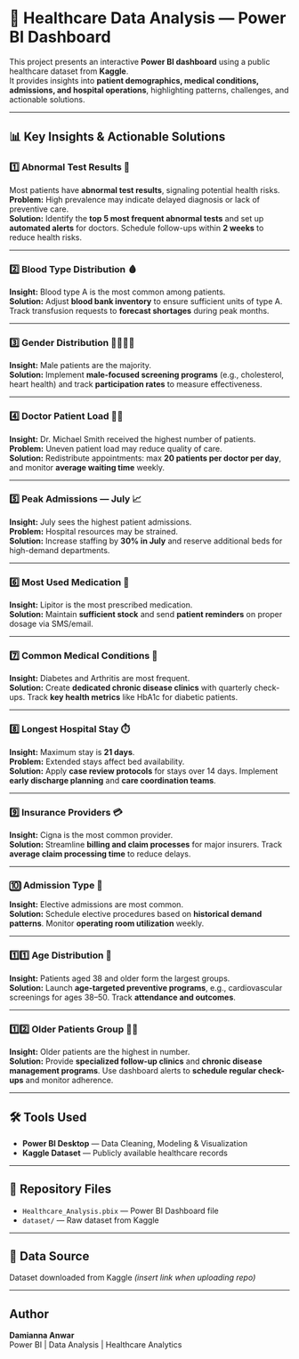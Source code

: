 # 🏥 Healthcare Data Analysis — Power BI Dashboard

This project presents an interactive **Power BI dashboard** using a public healthcare dataset from **Kaggle**.  
It provides insights into **patient demographics, medical conditions, admissions, and hospital operations**, highlighting patterns, challenges, and actionable solutions.

---

## 📊 Key Insights & Actionable Solutions

### 1️⃣ Abnormal Test Results 💉
Most patients have **abnormal test results**, signaling potential health risks.  
**Problem:** High prevalence may indicate delayed diagnosis or lack of preventive care.  
**Solution:** Identify the **top 5 most frequent abnormal tests** and set up **automated alerts** for doctors. Schedule follow-ups within **2 weeks** to reduce health risks.

---

### 2️⃣ Blood Type Distribution 🩸
**Insight:** Blood type A is the most common among patients.  
**Solution:** Adjust **blood bank inventory** to ensure sufficient units of type A. Track transfusion requests to **forecast shortages** during peak months.

---

### 3️⃣ Gender Distribution 👨‍⚕️👩‍⚕️
**Insight:** Male patients are the majority.  
**Solution:** Implement **male-focused screening programs** (e.g., cholesterol, heart health) and track **participation rates** to measure effectiveness.

---

### 4️⃣ Doctor Patient Load 🧑‍⚕️
**Insight:** Dr. Michael Smith received the highest number of patients.  
**Problem:** Uneven patient load may reduce quality of care.  
**Solution:** Redistribute appointments: max **20 patients per doctor per day**, and monitor **average waiting time** weekly.

---

### 5️⃣ Peak Admissions — July 📈
**Insight:** July sees the highest patient admissions.  
**Problem:** Hospital resources may be strained.  
**Solution:** Increase staffing by **30% in July** and reserve additional beds for high-demand departments.

---

### 6️⃣ Most Used Medication 💊
**Insight:** Lipitor is the most prescribed medication.  
**Solution:** Maintain **sufficient stock** and send **patient reminders** on proper dosage via SMS/email.

---

### 7️⃣ Common Medical Conditions 🏥
**Insight:** Diabetes and Arthritis are most frequent.  
**Solution:** Create **dedicated chronic disease clinics** with quarterly check-ups. Track **key health metrics** like HbA1c for diabetic patients.

---

### 8️⃣ Longest Hospital Stay ⏱️
**Insight:** Maximum stay is **21 days**.  
**Problem:** Extended stays affect bed availability.  
**Solution:** Apply **case review protocols** for stays over 14 days. Implement **early discharge planning** and **care coordination teams**.

---

### 9️⃣ Insurance Providers 💳
**Insight:** Cigna is the most common provider.  
**Solution:** Streamline **billing and claim processes** for major insurers. Track **average claim processing time** to reduce delays.

---

### 🔟 Admission Type 📝
**Insight:** Elective admissions are most common.  
**Solution:** Schedule elective procedures based on **historical demand patterns**. Monitor **operating room utilization** weekly.

---

### 1️⃣1️⃣ Age Distribution 🎂
**Insight:** Patients aged 38 and older form the largest groups.  
**Solution:** Launch **age-targeted preventive programs**, e.g., cardiovascular screenings for ages 38–50. Track **attendance and outcomes**.

---

### 1️⃣2️⃣ Older Patients Group 👵👴
**Insight:** Older patients are the highest in number.  
**Solution:** Provide **specialized follow-up clinics** and **chronic disease management programs**. Use dashboard alerts to **schedule regular check-ups** and monitor adherence.

---

## 🛠 Tools Used
- **Power BI Desktop** — Data Cleaning, Modeling & Visualization  
- **Kaggle Dataset** — Publicly available healthcare records  

---

## 📂 Repository Files
- `Healthcare_Analysis.pbix` — Power BI Dashboard file  
- `dataset/` — Raw dataset from Kaggle  

---

## 🔗 Data Source
Dataset downloaded from Kaggle *(insert link when uploading repo)*

---

## Author
**Damianna Anwar**  
Power BI | Data Analysis | Healthcare Analytics
